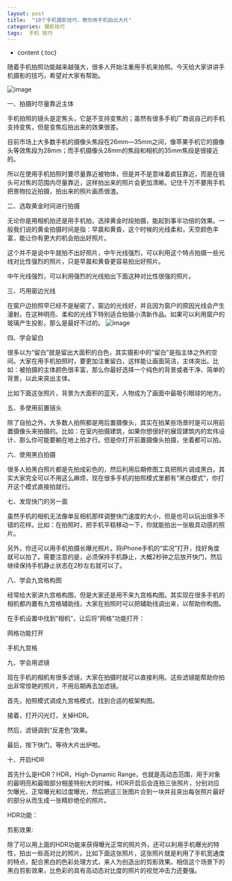 ```yaml
---
layout: post
title:  "10个手机摄影技巧，教你用手机拍出大片"
categories: 摄影技巧
tags:  手机 技巧
---
```


* content
{:toc}

随着手机拍照功能越来越强大，很多人开始注重用手机来拍照。今天给大家讲讲手机摄影的技巧，希望对大家有帮助。

![image](https://github.com/lanhua123/lanhua123.github.io/raw/master/10.jpg)

一、拍摄时尽量靠近主体

手机拍照的镜头是定焦头，它是不支持变焦的；虽然有很多手机厂商说自己的手机支持变焦，但是变焦后拍出来的效果很差。

目前市场上大多数手机的摄像头焦段在26mm—35mm之间，像苹果手机它的摄像头等效焦段为28mm；而手机摄像头28mm的焦段和相机的35mm焦段是很接近的。

所以在使用手机拍照时要尽量靠近被物体，但是并不是意味着疯狂靠近，而是在镜头可对焦的范围内尽量靠近，这样拍出来的照片会更加清晰。记住千万不要用手机把景物拉近拍摄，拍出来的照片画质很渣。




二、选取黄金时间进行拍摄

无论你是用相机拍还是用手机拍，选择黄金时段拍摄，能起到事半功倍的效果。一般我们说的黄金拍摄时间是指：早晨和黄昏，这个时候的光线柔和，天空颜色丰富，能让你有更大的机会拍出好照片。

这个并不是说中午就拍不出好照片，中午光线强烈，可以利用这个特点拍摄一些光线对比性强烈的照片，只是早晨和黄昏更容易拍出好照片。


中午光线强烈，可以利用强烈的光线拍出下面这种对比性很强的照片。



三、巧用窗边光线

在窗户边拍照早已经不是秘密了，窗边的光线好，并且因为窗户的原因光线会产生漫射。在这种明亮、柔和的光线下特别适合拍摄小清新作品。如果可以利用窗户的玻璃产生投影，那么是最好不过的。
![image](https://github.com/lanhua123/lanhua123.github.io/raw/master/11.jpg)


四、学会留白

很多以为“留白”就是留出大面积的白色，其实摄影中的“留白”是指主体之外的空间。大家在用手机拍照时，要更加注重留白，这样能让画面简洁，主体突出。比如：被拍摄的主体颜色很丰富，那么你最好选择一个纯色的背景或者干净、简单的背景，以此来突出主体。

比如下面这张照片，背景为大面积的蓝天，人物成为了画面中最吸引眼球的地方。




五、多使用前置镜头

除了自拍之外，大多数人拍照都是用后置摄像头，其实在拍某些场景时是可以用前置摄像头来拍摄的。比如：在室内拍摄建筑，如果你想很好的展现建筑内的宏伟设计、那么你可能要躺在地上拍才行。但是你打开前置摄像头拍摄，坐着都可以拍。



六、使用黑白拍摄

很多人拍黑白照片都是先拍成彩色的，然后利用后期修图工具把照片调成黑白。其实大家完全可以不用这么麻烦，现在很多手机的拍照模式里都有“黑白模式”，你打开这个模式直接拍就行。



七、发现快门的另一面

虽然手机的相机无法像单反相机那样调整快门速度的大小，但是也可以玩出很多不错的花样。比如：在拍照时，把手机平稳移动一下，你就能拍出一张极具动感的照片。

另外，你还可以用手机拍摄长曝光照片。将iPhone手机的“实况”打开，找好角度就可以拍了。需要注意的是，必须保持手机静止，大概2秒钟之后放开快门，然后继续保持手机静止状态在2秒左右就可以了。



八、学会九宫格构图

经常给大家讲九宫格构图，但是大家还是用不来九宫格构图。其实现在很多手机的相机都内置有九宫格辅助线，大家在拍照时可以把辅助线调出来，以帮助你构图。

在手机设置中找到“相机”，让后将“网格”功能打开：



网格功能打开



手机九宫格

九、学会用滤镜

现在手机的相机有很多滤镜，大家在拍摄时就可以直接利用。这些滤镜能帮助你拍出非常惊艳的照片，不用后期再去加滤镜。

首先，拍照模式调成九宫格模式，找到合适的框架构图。



接着，打开闪光灯，关掉HDR。



然后，滤镜调到“反差色”效果。



最后，按下快门，等待大片出炉啦。



十、开启HDR

首先什么是HDR？HDR，High-Dynamic Range，也就是高动态范围，用于对象的最明亮和最暗部分相差特别大的时候。HDR开启后会连拍三张照片，分别对应欠曝光、正常曝光和过度曝光，然后把这三张图片合到一块并且突出每张照片最好的部分从而生成一张精妙绝伦的照片。

HDR功能：



剪影效果:

除了可以用上面的HDR功能来获得曝光正常的照片外，还可以利用手机曝光的特性，拍出一些高对比的照片。比如下面这张照片，这张照片就是利用了手机宽通度的特点，配合黑白的色彩处理方式，来人为创造出的剪影效果。相信这个场景下的黑白剪影效果，比色彩的具有高动态对比度的照片的视觉冲击力还要强。
